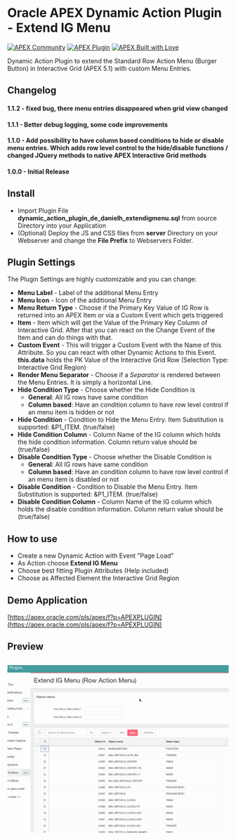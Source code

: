# Oracle APEX Dynamic Action Plugin - Extend IG Menu

[![APEX Community](https://cdn.rawgit.com/Dani3lSun/apex-github-badges/78c5adbe/badges/apex-community-badge.svg)](https://github.com/Dani3lSun/apex-github-badges) [![APEX Plugin](https://cdn.rawgit.com/Dani3lSun/apex-github-badges/b7e95341/badges/apex-plugin-badge.svg)](https://github.com/Dani3lSun/apex-github-badges)
[![APEX Built with Love](https://cdn.rawgit.com/Dani3lSun/apex-github-badges/7919f913/badges/apex-love-badge.svg)](https://github.com/Dani3lSun/apex-github-badges)

Dynamic Action Plugin to extend the Standard Row Action Menu (Burger Button) in Interactive Grid (APEX 5.1) with custom Menu Entries.


## Changelog

#### 1.1.2 - fixed bug, there menu entries disappeared when grid view changed

#### 1.1.1 - Better debug logging, some code improvements

#### 1.1.0 - Add possibility to have column based conditions to hide or disable menu entries. Which adds row level control to the hide/disable functions / changed JQuery methods to native APEX Interactive Grid methods

#### 1.0.0 - Initial Release


## Install

- Import Plugin File **dynamic_action_plugin_de_danielh_extendigmenu.sql** from source Directory into your Application
- (Optional) Deploy the JS and CSS files from **server** Directory on your Webserver and change the **File Prefix** to Webservers Folder.


## Plugin Settings

The Plugin Settings are highly customizable and you can change:
- **Menu Label** - Label of the additional Menu Entry
- **Menu Icon** - Icon of the additional Menu Entry
- **Menu Return Type** - Choose if the Primary Key Value of IG Row is returned into an APEX Item or via a Custom Event which gets triggered
- **Item** - Item which will get the Value of the Primary Key Column of Interactive Grid. After that you can react on the Change Event of the Item and can do things with that.
- **Custom Event** - This will trigger a Custom Event with the Name of this Attribute. So you can react with other Dynamic Actions to this Event. **this.data** holds the PK Value of the Interactive Grid Row (Selection Type: Interactive Grid Region)
- **Render Menu Separator** - Choose if a *Separator* is rendered between the Menu Entries. It is simply a horizontal Line.
- **Hide Condition Type** - Choose whether the Hide Condition is
  - **General**: All IG rows have same condition
  - **Column based**: Have an condition column to have row level control if an menu item is hidden or not
- **Hide Condition** - Condition to Hide the Menu Entry. Item Substitution is supported: &P1_ITEM. (true/false)
- **Hide Condition Column** - Column Name of the IG column which holds the hide condition information. Column return value should be (true/false)
- **Disable Condition Type** - Choose whether the Disable Condition is
  - **General**: All IG rows have same condition
  - **Column based**: Have an condition column to have row level control if an menu item is disabled or not
- **Disable Condition** - Condition to Disable the Menu Entry. Item Substitution is supported: &P1_ITEM. (true/false)
- **Disable Condition Column** - Column Name of the IG column which holds the disable condition information. Column return value should be (true/false)


## How to use
- Create a new Dynamic Action with Event "Page Load"
- As Action choose **Extend IG Menu**
- Choose best fitting Plugin Attributes (Help included)
- Choose as Affected Element the Interactive Grid Region


## Demo Application
[https://apex.oracle.com/pls/apex/f?p=APEXPLUGIN](https://apex.oracle.com/pls/apex/f?p=APEXPLUGIN)


## Preview
## ![](https://github.com/Dani3lSun/apex-plugin-extend_ig_menu/blob/master/preview.gif)
